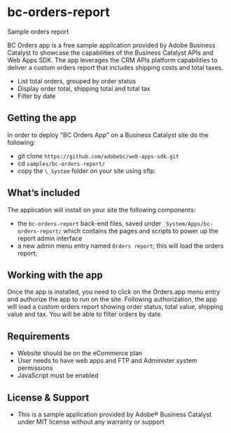 # bc-orders-report

Sample orders report

BC Orders app is a free sample application provided by Adobe Business Catalyst to showcase the capabilities of the Business Catalyst APIs and Web Apps SDK. The app leverages the CRM APIs platform capabilities to deliver a custom orders report that includes shipping costs and total taxes.

+ List total orders, grouped by order status
+ Display order total, shipping total and total tax
+ Filter by date

## Getting the app

In order to deploy "BC Orders App" on a Business Catalyst site do the following:

+ git clone `https://github.com/adobebc/web-apps-sdk.git`
+ cd `samples/bc-orders-report/`
+ copy the `\_System` folder on your site using sftp.

## What’s included

The application will install on your site the following components:

+ the `bc-orders-report` back-end files, saved under `_System/Apps/bc-orders-report/` which contains the pages and scripts to power up the report admin interface
+ a new admin menu entry named `Orders report`; this will load the orders report;

## Working with the app

Once the app is installed, you need to click on the Orders.app menu entry and authorize the app to run on the site. Following authorization, the app will load a custom orders report showing order status, total value, shipping value and tax. You will be able to filter orders by date.

## Requirements

+ Website should be on the eCommerce plan
+ User needs to have web apps and FTP and Administer system permissions
+ JavaScript must be enabled

## License & Support

+	This is a sample application provided by Adobe® Business Catalyst under MIT license without any warranty or support
